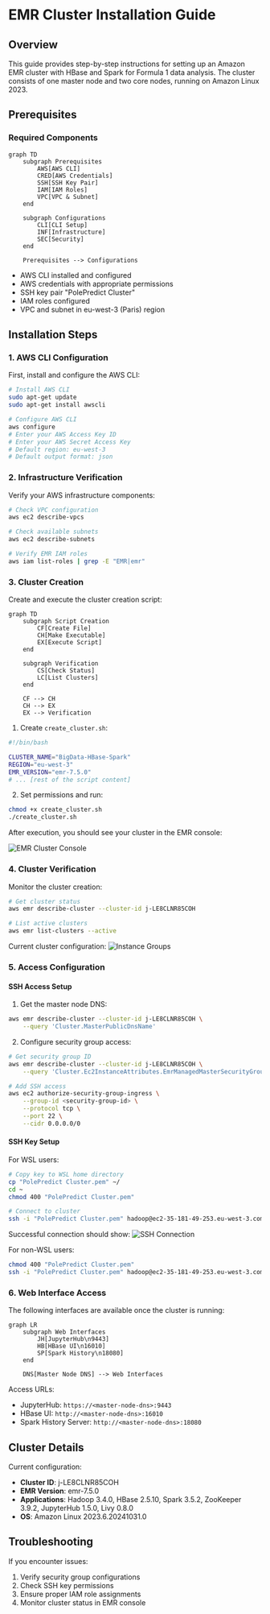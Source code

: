 # EMR Cluster Installation Guide

## Overview
This guide provides step-by-step instructions for setting up an Amazon EMR cluster with HBase and Spark for Formula 1 data analysis. The cluster consists of one master node and two core nodes, running on Amazon Linux 2023.

## Prerequisites

### Required Components
```mermaid
graph TD
    subgraph Prerequisites
        AWS[AWS CLI]
        CRED[AWS Credentials]
        SSH[SSH Key Pair]
        IAM[IAM Roles]
        VPC[VPC & Subnet]
    end

    subgraph Configurations
        CLI[CLI Setup]
        INF[Infrastructure]
        SEC[Security]
    end

    Prerequisites --> Configurations
```

- AWS CLI installed and configured
- AWS credentials with appropriate permissions
- SSH key pair "PolePredict Cluster"
- IAM roles configured
- VPC and subnet in eu-west-3 (Paris) region

## Installation Steps

### 1. AWS CLI Configuration

First, install and configure the AWS CLI:

```bash
# Install AWS CLI
sudo apt-get update
sudo apt-get install awscli

# Configure AWS CLI
aws configure
# Enter your AWS Access Key ID
# Enter your AWS Secret Access Key
# Default region: eu-west-3
# Default output format: json
```

### 2. Infrastructure Verification

Verify your AWS infrastructure components:

```bash
# Check VPC configuration
aws ec2 describe-vpcs

# Check available subnets
aws ec2 describe-subnets

# Verify EMR IAM roles
aws iam list-roles | grep -E "EMR|emr"
```

### 3. Cluster Creation

Create and execute the cluster creation script:

```mermaid
graph TD
    subgraph Script Creation
        CF[Create File]
        CH[Make Executable]
        EX[Execute Script]
    end

    subgraph Verification
        CS[Check Status]
        LC[List Clusters]
    end

    CF --> CH
    CH --> EX
    EX --> Verification
```

1. Create `create_cluster.sh`:
```bash
#!/bin/bash

CLUSTER_NAME="BigData-HBase-Spark"
REGION="eu-west-3"
EMR_VERSION="emr-7.5.0"
# ... [rest of the script content]
```

2. Set permissions and run:
```bash
chmod +x create_cluster.sh
./create_cluster.sh
```

After execution, you should see your cluster in the EMR console:

![EMR Cluster Console](./screenshots/emr_cluster_info.png)

### 4. Cluster Verification

Monitor the cluster creation:

```bash
# Get cluster status
aws emr describe-cluster --cluster-id j-LE8CLNR85COH

# List active clusters
aws emr list-clusters --active
```

Current cluster configuration:
![Instance Groups](./screenshots/instance_groups.png)

### 5. Access Configuration

#### SSH Access Setup

1. Get the master node DNS:
```bash
aws emr describe-cluster --cluster-id j-LE8CLNR85COH \
    --query 'Cluster.MasterPublicDnsName'
```

2. Configure security group access:
```bash
# Get security group ID
aws emr describe-cluster --cluster-id j-LE8CLNR85COH \
    --query 'Cluster.Ec2InstanceAttributes.EmrManagedMasterSecurityGroup'

# Add SSH access
aws ec2 authorize-security-group-ingress \
    --group-id <security-group-id> \
    --protocol tcp \
    --port 22 \
    --cidr 0.0.0.0/0
```

#### SSH Key Setup

For WSL users:
```bash
# Copy key to WSL home directory
cp "PolePredict Cluster.pem" ~/
cd ~
chmod 400 "PolePredict Cluster.pem"

# Connect to cluster
ssh -i "PolePredict Cluster.pem" hadoop@ec2-35-181-49-253.eu-west-3.compute.amazonaws.com
```

Successful connection should show:
![SSH Connection](./screenshots/terminal_connection.png)

For non-WSL users:
```bash
chmod 400 "PolePredict Cluster.pem"
ssh -i "PolePredict Cluster.pem" hadoop@ec2-35-181-49-253.eu-west-3.compute.amazonaws.com
```

### 6. Web Interface Access

The following interfaces are available once the cluster is running:

```mermaid
graph LR
    subgraph Web Interfaces
        JH[JupyterHub\n9443]
        HB[HBase UI\n16010]
        SP[Spark History\n18080]
    end

    DNS[Master Node DNS] --> Web Interfaces
```

Access URLs:
- JupyterHub: `https://<master-node-dns>:9443`
- HBase UI: `http://<master-node-dns>:16010`
- Spark History Server: `http://<master-node-dns>:18080`

## Cluster Details

Current configuration:
- **Cluster ID**: j-LE8CLNR85COH
- **EMR Version**: emr-7.5.0
- **Applications**: Hadoop 3.4.0, HBase 2.5.10, Spark 3.5.2, ZooKeeper 3.9.2, JupyterHub 1.5.0, Livy 0.8.0
- **OS**: Amazon Linux 2023.6.20241031.0

## Troubleshooting

If you encounter issues:
1. Verify security group configurations
2. Check SSH key permissions
3. Ensure proper IAM role assignments
4. Monitor cluster status in EMR console
